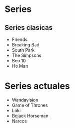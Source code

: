 # Series

## Series clasicas

* Friends
* Breaking Bad
* South Park
* The Simpsons
* Ben 10
* He Man

# Series actuales

* Wandavision
* Game of Thrones
* Loki
* Bojack Horseman
* Narcos

